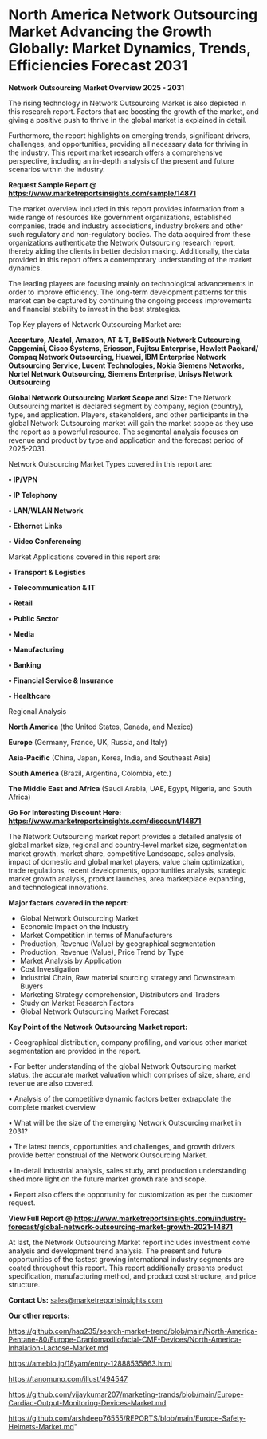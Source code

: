 # North America Network Outsourcing Market Advancing the Growth Globally: Market Dynamics, Trends, Efficiencies Forecast 2031

<Strong> Network Outsourcing Market Overview 2025 - 2031</strong>

The rising technology in Network Outsourcing Market is also depicted in this research report. Factors that are boosting the growth of the market, and giving a positive push to thrive in the global market is explained in detail.

Furthermore, the report highlights on emerging trends, significant drivers, challenges, and opportunities, providing all necessary data for thriving in the industry. This report market research offers a comprehensive perspective, including an in-depth analysis of the present and future scenarios within the industry.

<strong>Request Sample Report @ <a href=https://www.marketreportsinsights.com/sample/14871>https://www.marketreportsinsights.com/sample/14871</a></strong>

The market overview included in this report provides information from a wide range of resources like government organizations, established companies, trade and industry associations, industry brokers and other such regulatory and non-regulatory bodies. The data acquired from these organizations authenticate the Network Outsourcing research report, thereby aiding the clients in better decision making. Additionally, the data provided in this report offers a contemporary understanding of the market dynamics.

The leading players are focusing mainly on technological advancements in order to improve efficiency. The long-term development patterns for this market can be captured by continuing the ongoing process improvements and financial stability to invest in the best strategies.

Top Key players of Network Outsourcing Market are:

<strong>Accenture, Alcatel, Amazon, AT & T, BellSouth Network Outsourcing, Capgemini, Cisco Systems, Ericsson, Fujitsu Enterprise, Hewlett Packard/ Compaq Network Outsourcing, Huawei, IBM Enterprise Network Outsourcing Service, Lucent Technologies, Nokia Siemens Networks, Nortel Network Outsourcing, Siemens Enterprise, Unisys Network Outsourcing</strong>

<strong><b>Global Network Outsourcing Market Scope and Size:</b></strong>
The Network Outsourcing market is declared segment by company, region (country), type, and application. Players, stakeholders, and other participants in the global Network Outsourcing market will gain the market scope as they use the report as a powerful resource. The segmental analysis focuses on revenue and product by type and application and the forecast period of 2025-2031.

Network Outsourcing Market Types covered in this report are:

<strong>• IP/VPN

• IP Telephony

• LAN/WLAN Network

• Ethernet Links

• Video Conferencing</strong>

Market Applications covered in this report are:

<strong>• Transport & Logistics

• Telecommunication & IT

• Retail

• Public Sector

• Media

• Manufacturing

• Banking

• Financial Service & Insurance

• Healthcare</strong> 

Regional Analysis

<strong>North America</strong> (the United States, Canada, and Mexico)

<strong>Europe</strong> (Germany, France, UK, Russia, and Italy)

<strong>Asia-Pacific</strong> (China, Japan, Korea, India, and Southeast Asia)

<strong>South America</strong> (Brazil, Argentina, Colombia, etc.)

<strong>The Middle East and Africa</strong> (Saudi Arabia, UAE, Egypt, Nigeria, and South Africa)

<strong>Go For Interesting Discount Here: <a href=https://www.marketreportsinsights.com/discount/14871>https://www.marketreportsinsights.com/discount/14871</a></strong>

The Network Outsourcing market report provides a detailed analysis of global market size, regional and country-level market size, segmentation market growth, market share, competitive Landscape, sales analysis, impact of domestic and global market players, value chain optimization, trade regulations, recent developments, opportunities analysis, strategic market growth analysis, product launches, area marketplace expanding, and technological innovations.

<strong><b>Major factors covered in the report:</b></strong>
<ul>
  <li>Global Network Outsourcing Market </li>
  <li>Economic Impact on the Industry</li>
  <li>Market Competition in terms of Manufacturers</li>
  <li>Production, Revenue (Value) by geographical segmentation</li>
  <li>Production, Revenue (Value), Price Trend by Type</li>
  <li>Market Analysis by Application</li>
  <li>Cost Investigation</li>
  <li>Industrial Chain, Raw material sourcing strategy and Downstream Buyers</li>
  <li>Marketing Strategy comprehension, Distributors and Traders</li>
  <li>Study on Market Research Factors</li>
  <li>Global Network Outsourcing Market Forecast</li>
</ul>

<strong><b>Key Point of the Network Outsourcing Market report:</b></strong>

• Geographical distribution, company profiling, and various other market segmentation are provided in the report.

• For better understanding of the global Network Outsourcing market status, the accurate market valuation which comprises of size, share, and revenue are also covered.

• Analysis of the competitive dynamic factors better extrapolate the complete market overview

• What will be the size of the emerging Network Outsourcing market in 2031?

• The latest trends, opportunities and challenges, and growth drivers provide better construal of the Network Outsourcing Market.

• In-detail industrial analysis, sales study, and production understanding shed more light on the future market growth rate and scope.

• Report also offers the opportunity for customization as per the customer request.

<strong><b>View Full Report @ <a href=https://www.marketreportsinsights.com/industry-forecast/global-network-outsourcing-market-growth-2021-14871>https://www.marketreportsinsights.com/industry-forecast/global-network-outsourcing-market-growth-2021-14871</a></b></strong>


At last, the Network Outsourcing Market report includes investment come analysis and development trend analysis. The present and future opportunities of the fastest growing international industry segments are coated throughout this report. This report additionally presents product specification, manufacturing method, and product cost structure, and price structure.

<strong>Contact Us:</strong>
sales@marketreportsinsights.com

<strong>Our other reports:</strong>

<a href=https://github.com/haq235/search-market-trend/blob/main/North-America-Pentane-80/Europe-Craniomaxillofacial-CMF-Devices/North-America-Inhalation-Lactose-Market.md>https://github.com/haq235/search-market-trend/blob/main/North-America-Pentane-80/Europe-Craniomaxillofacial-CMF-Devices/North-America-Inhalation-Lactose-Market.md</a>

<a href=https://ameblo.jp/18yam/entry-12888535863.html>https://ameblo.jp/18yam/entry-12888535863.html</a>

<a href=https://tanomuno.com/illust/494547>https://tanomuno.com/illust/494547</a>

<a href=https://github.com/vijaykumar207/marketing-trands/blob/main/Europe-Cardiac-Output-Monitoring-Devices-Market.md>https://github.com/vijaykumar207/marketing-trands/blob/main/Europe-Cardiac-Output-Monitoring-Devices-Market.md</a>

<a href=https://github.com/arshdeep76555/REPORTS/blob/main/Europe-Safety-Helmets-Market.md>https://github.com/arshdeep76555/REPORTS/blob/main/Europe-Safety-Helmets-Market.md</a>"
